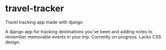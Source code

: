 # travel-tracker
Travel tracking app made with django


A django app for tracking destinations you've been and adding notes to remember memorable events in your trip. Currently on progress. Lacks CSS design.
